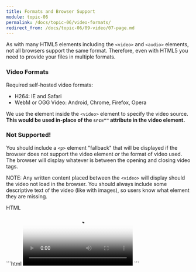 ```yaml
---
title: Formats and Browser Support
module: topic-06
permalink: /docs/topic-06/video-formats/
redirect_from: /docs/topic-06/09-video/07-page.md
---
```


<div class="divider-heading"></div>

As with many HTML5 elements including the `<video>` and `<audio>` elements, not all browsers support the same format. Therefore, even with HTML5 you need to provide your files in multiple formats.

### Video Formats
Required self-hosted video formats:

- H264: IE and Safari
- WebM or OGG Video: Android, Chrome, Firefox, Opera

We use the <source /> element inside the `<video>` element to specify the video source. **This would be used in-place of the `src=""` attribute in the video element.**


### Not Supported!

You should include a `<p>` element "fallback" that will be displayed if the browser does not support the video element _or_ the format of video used. The browser will display whatever is between the opening and closing video tags.

<span class="label label-info">NOTE:</span> Any written content placed between the `<video>` will display should the video not load in the browser. You should always include some descriptive text of the video (like with images), so users know what element they are missing.

<div id="code-heading">HTML</div>
```html
<video src="#" poster="#" width="..." height="..." preload controls>
  <p>A video of a puppy playing in the snow.</p>
  <p>Sorry, your browser doesn't support embedded videos, but don't worry, you can <a href="./media/videofile.webm">download it</a> and watch it with your favorite video player!</p>
</video>
```
